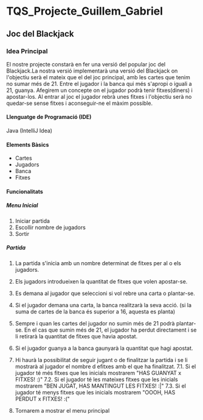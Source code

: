 # TQS_Projecte_Guillem_Gabriel
## Joc del Blackjack

### Idea Principal
El nostre projecte constarà en fer una versió del popular joc del Blackjack.La nostra versió implementarà una versió del Blackjack on l'objectiu serà el mateix que el del joc principal, amb les cartes que tenim no sumar més de 21. Entre el jugador i la banca qui més s'apropi o iguali a 21, guanya. Afegirem un concepte on el jugador podrà tenir fitxes(diners) i apostar-los. Al entrar al joc el jugador rebrà unes fitxes i l'objectiu serà no quedar-se sense fitxes i aconseguir-ne el màxim possible.

#### Llenguatge de Programació (IDE)
Java (IntelliJ Idea)

#### Elements Bàsics
- Cartes
- Jugadors
- Banca
- Fitxes

#### Funcionalitats
##### Menu Inicial
  1. Iniciar partida
  2. Escollir nombre de jugadors
  3. Sortir

##### Partida
  1. La partida s'inicia amb un nombre determinat de fitxes per al o els jugadors. 
  2. Els jugadors introdueixen la quantitat de fitxes que volen apostar-se. 
  3. Es demana al jugador que seleccioni si vol rebre una carta o plantar-se.
  4. Si el jugador demana una carta, la banca realitzarà la seva acció. (si la suma de cartes de la banca és superior a 16, aquesta es planta)
  5. Sempre i quan les cartes del jugador no sumin més de 21 podrà plantar-se. En el cas que sumin més de 21, el jugador ha perdut directament i se li retirarà la quantitat de fitxes que havia apostat.
  6. Si el jugador guanya a la banca gaunyarà la quantitat que hagi apostat.
  7. Hi haurà la possibilitat de seguir jugant o de finalitzar la partida i se li mostrarà al jugador el nombre d efitxes amb el que ha finalitzat.
      7.1. Si el jugador té més fitxes que les inicials mostrarem "HAS GUANYAT x FITXES! :)"
      7.2. Si el jugador té les mateixes fitxes que les inicials mostrarem "BEN JUGAT, HAS MANTINGUT LES FITXES! :|"
      7.3. Si el jugador té menys fitxes que les inicials mostrarem "OOOH, HAS PERDUT x FITXES! :("

  8. Tornarem a mostrar el menu principal
  

